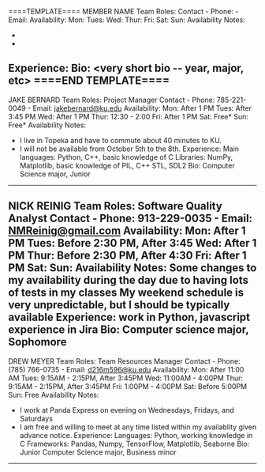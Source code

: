 ====TEMPLATE====
  MEMBER NAME
Team Roles: <Roles>
Contact
	- Phone:
	- Email:
Availability:
	Mon:
	Tues:
	Wed:
	Thur:
	Fri:
	Sat:
	Sun:
Availability Notes:
  - <Notes on availability>
  - <Notes on availability>
Experience:
  <your areas of expertise>
Bio:
  <very short bio -- year, major, etc>
====END TEMPLATE====
-------------------------------------------------------------------------------------------------------
  JAKE BERNARD
Team Roles: Project Manager
Contact
	- Phone: 785-221-0049
	- Email: jakebernard@ku.edu
Availability:
	Mon: After 1 PM
	Tues: After 3:45 PM
	Wed: After 1 PM
	Thur: 12:30 - 2:00
	Fri: After 1 PM
	Sat: Free*
	Sun: Free*
Availability Notes:
  - I live in Topeka and have to commute about 40 minutes to KU.
  - I will not be available from October 5th to the 8th.
Experience:
  Main languages: Python, C++, basic knowledge of C
  Libraries: NumPy, Matplotlib, basic knowledge of PIL, C++ STL, SDL2
Bio:
  Computer Science major, Junior 
-------------------------------------------------------------------------------------------------------
  NICK REINIG
Team Roles: Software Quality Analyst
Contact
	- Phone: 913-229-0035
	- Email: NMReinig@gmail.com
Availability:
	Mon: After 1 PM
	Tues: Before 2:30 PM, After 3:45
	Wed: After 1 PM
	Thur: Before 2:30 PM, After 4:30
	Fri: After 1 PM
	Sat:
	Sun:
Availability Notes:
  Some changes to my availability during the day due to having lots of tests in my classes
  My weekend schedule is very unpredictable, but I should be typically available
Experience:
  work in Python, javascript
  experience in Jira
Bio:
  Computer science major, Sophomore
-------------------------------------------------------------------------------------------------------
  DREW MEYER
Team Roles: Team Resources Manager
Contact
	- Phone: (785) 766-0735
	- Email: d216m596@ku.edu
Availability:
	Mon: After 11:00 AM
	Tues: 9:15AM - 2:15PM, After 3:45PM
	Wed: 11:00AM - 4:00PM
	Thur: 9:15AM - 2:15PM, After 3:45PM
	Fri: 1:00PM - 4:00PM
	Sat: Before 5:00PM
	Sun: Free
Availability Notes:
  - I work at Panda Express on evening on Wednesdays, Fridays, and Saturdays
  - I am free and willing to meet at any time listed within my availablity given advance notice.
Experience:
  Languages: Python, working knowledge in C
  Frameworks: Pandas, Numpy, TensorFlow, Matplotlib, Seaborne
Bio:
  Junior Computer Science major, Business minor
-------------------------------------------------------------------------------------------------------
